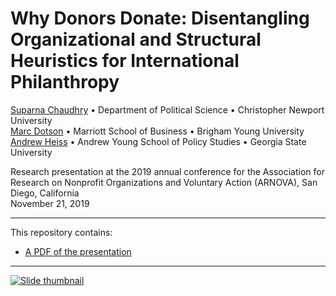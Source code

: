 # Why Donors Donate: Disentangling Organizational and Structural Heuristics for International Philanthropy

[Suparna Chaudhry](http://www.suparnachaudhry.com/) • Department of Political Science • Christopher Newport University  
[Marc Dotson](https://marriottschool.byu.edu/directory/details?id=50683) • Marriott School of Business • Brigham Young University  
[Andrew Heiss](https://www.andrewheiss.com/) • Andrew Young School of Policy Studies • Georgia State University

Research presentation at the 2019 annual conference for the Association for Research on Nonprofit Organizations and Voluntary Action (ARNOVA), San Diego, California  
November 21, 2019

---

This repository contains:

- [A PDF of the presentation](presentation/why-donors-donate_arnova19.pdf)

---

[![Slide thumbnail](img/slides_thumb.png)](presentation/why-donors-donate_arnova19.pdf)
